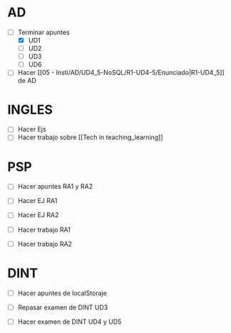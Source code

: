 # AD
- [ ] Terminar apuntes 
	- [x] UD1
	- [ ] UD2
	- [ ] UD3
	- [ ] UD6
- [ ] Hacer [[05 - Insti/AD/UD4_5-NoSQL/R1-UD4-5/Enunciado|R1-UD4_5]] de AD
# INGLES
- [ ] Hacer Ejs
- [ ] Hacer trabajo sobre [[Tech in teaching_learning]]

# PSP 
- [ ] Hacer apuntes RA1 y RA2
- [ ] Hacer EJ RA1
- [ ] Hacer EJ RA2

- [ ] Hacer trabajo RA1
- [ ] Hacer trabajo RA2
# DINT
- [ ] Hacer apuntes de localStoraje
- [ ] Repasar examen de DINT  UD3
- [ ]  Hacer examen de DINT UD4 y UD5


